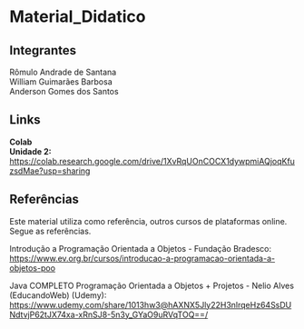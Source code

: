 # Material_Didatico

## Integrantes  
Rômulo Andrade de Santana  
William Guimarães Barbosa  
Anderson Gomes dos Santos  

## Links  

<b>Colab</b>  
<b>Unidade 2:</b> https://colab.research.google.com/drive/1XvRqUOnCOCX1dywpmiAQjoqKfuzsdMae?usp=sharing  


## Referências

Este material utiliza como referência, outros cursos de plataformas online. Segue as referências.  

Introdução a Programação Orientada a Objetos - Fundação Bradesco:  
https://www.ev.org.br/cursos/introducao-a-programacao-orientada-a-objetos-poo  

Java COMPLETO Programação Orientada a Objetos + Projetos - Nelio Alves (EducandoWeb) (Udemy):  
https://www.udemy.com/share/1013hw3@hAXNX5Jly22H3nlrqeHz64SsDUNdtvjP62tJX74xa-xRnSJ8-5n3y_GYaO9uRVqTOQ==/
